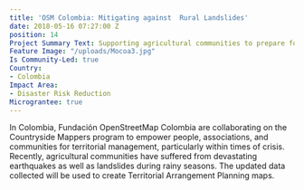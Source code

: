 ```yaml
---
title: 'OSM Colombia: Mitigating against  Rural Landslides'
date: 2018-05-16 07:27:00 Z
position: 14
Project Summary Text: Supporting agricultural communities to prepare for disasters
Feature Image: "/uploads/Mocoa3.jpg"
Is Community-Led: true
Country:
- Colombia
Impact Area:
- Disaster Risk Reduction
Micrograntee: true
---
```


In Colombia, Fundación OpenStreetMap Colombia are collaborating on the Countryside Mappers program to empower people, associations, and communities for territorial management, particularly within times of crisis. Recently, agricultural communities have suffered from devastating earthquakes as well as landslides during rainy seasons. The updated data collected will be used to create Territorial Arrangement Planning maps.